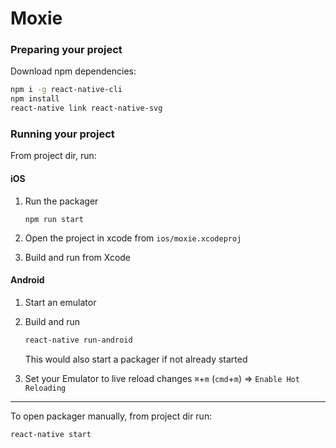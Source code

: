 # Moxie

### Preparing your project

Download npm dependencies:

```sh
npm i -g react-native-cli
npm install
react-native link react-native-svg
```

### Running your project

From project dir, run:

#### iOS
1. Run the packager

	```
	npm run start
	```
	

2. Open the project in xcode from `ios/moxie.xcodeproj`
3. Build and run from Xcode

#### Android
1. Start an emulator
2. Build and run

	```sh
	react-native run-android
	```
	This would also start a packager if not already started


3. Set your Emulator to live reload changes `⌘`+`m`  (`cmd`+`m`) => `Enable Hot Reloading`

---

To open packager manually, from project dir run:

```sh
react-native start
```

